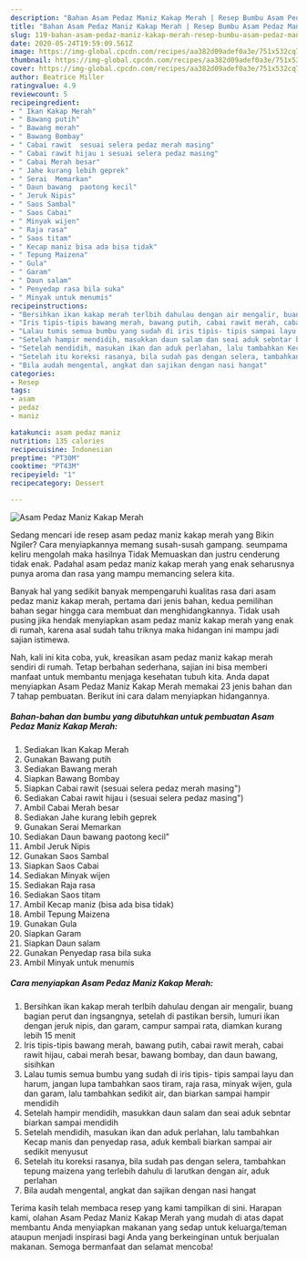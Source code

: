 ```yaml
---
description: "Bahan Asam Pedaz Maniz Kakap Merah | Resep Bumbu Asam Pedaz Maniz Kakap Merah Yang Menggugah Selera"
title: "Bahan Asam Pedaz Maniz Kakap Merah | Resep Bumbu Asam Pedaz Maniz Kakap Merah Yang Menggugah Selera"
slug: 119-bahan-asam-pedaz-maniz-kakap-merah-resep-bumbu-asam-pedaz-maniz-kakap-merah-yang-menggugah-selera
date: 2020-05-24T19:59:09.561Z
image: https://img-global.cpcdn.com/recipes/aa382d09adef0a3e/751x532cq70/asam-pedaz-maniz-kakap-merah-foto-resep-utama.jpg
thumbnail: https://img-global.cpcdn.com/recipes/aa382d09adef0a3e/751x532cq70/asam-pedaz-maniz-kakap-merah-foto-resep-utama.jpg
cover: https://img-global.cpcdn.com/recipes/aa382d09adef0a3e/751x532cq70/asam-pedaz-maniz-kakap-merah-foto-resep-utama.jpg
author: Beatrice Miller
ratingvalue: 4.9
reviewcount: 5
recipeingredient:
- " Ikan Kakap Merah"
- " Bawang putih"
- " Bawang merah"
- " Bawang Bombay"
- " Cabai rawit  sesuai selera pedaz merah masing"
- " Cabai rawit hijau i sesuai selera pedaz masing"
- " Cabai Merah besar"
- " Jahe kurang lebih geprek"
- " Serai  Memarkan"
- " Daun bawang  paotong kecil"
- " Jeruk Nipis"
- " Saos Sambal"
- " Saos Cabai"
- " Minyak wijen"
- " Raja rasa"
- " Saos titam"
- " Kecap maniz bisa ada bisa tidak"
- " Tepung Maizena"
- " Gula"
- " Garam"
- " Daun salam"
- " Penyedap rasa bila suka"
- " Minyak untuk menumis"
recipeinstructions:
- "Bersihkan ikan kakap merah terlbih dahulau dengan air mengalir, buang bagian perut dan ingsangnya, setelah di pastikan bersih, lumuri ikan dengan jeruk nipis, dan garam, campur sampai rata, diamkan kurang lebih 15 menit"
- "Iris tipis-tipis bawang merah, bawang putih, cabai rawit merah, cabai rawit hijau, cabai merah besar, bawang bombay, dan daun bawang, sisihkan"
- "Lalau tumis semua bumbu yang sudah di iris tipis- tipis sampai layu dan harum, jangan lupa tambahkan saos tiram, raja rasa, minyak wijen, gula dan garam, lalu tambahkan sedikit air, dan biarkan sampai hampir mendidih"
- "Setelah hampir mendidih, masukkan daun salam dan seai aduk sebntar biarkan sampai mendidih"
- "Setelah mendidih, masukan ikan dan aduk perlahan, lalu tambahkan Kecap manis dan penyedap rasa, aduk kembali biarkan sampai air sedikit menyusut"
- "Setelah itu koreksi rasanya, bila sudah pas dengan selera, tambahkan tepung maizena yang terlebih dahulu di larutkan dengan air, aduk perlahan"
- "Bila audah mengental, angkat dan sajikan dengan nasi hangat"
categories:
- Resep
tags:
- asam
- pedaz
- maniz

katakunci: asam pedaz maniz 
nutrition: 135 calories
recipecuisine: Indonesian
preptime: "PT30M"
cooktime: "PT43M"
recipeyield: "1"
recipecategory: Dessert

---
```



![Asam Pedaz Maniz Kakap Merah](https://img-global.cpcdn.com/recipes/aa382d09adef0a3e/751x532cq70/asam-pedaz-maniz-kakap-merah-foto-resep-utama.jpg)

Sedang mencari ide resep asam pedaz maniz kakap merah yang Bikin Ngiler? Cara menyiapkannya memang susah-susah gampang. seumpama keliru mengolah maka hasilnya Tidak Memuaskan dan justru cenderung tidak enak. Padahal asam pedaz maniz kakap merah yang enak seharusnya punya aroma dan rasa yang mampu memancing selera kita.



Banyak hal yang sedikit banyak mempengaruhi kualitas rasa dari asam pedaz maniz kakap merah, pertama dari jenis bahan, kedua pemilihan bahan segar hingga cara membuat dan menghidangkannya. Tidak usah pusing jika hendak menyiapkan asam pedaz maniz kakap merah yang enak di rumah, karena asal sudah tahu triknya maka hidangan ini mampu jadi sajian istimewa.


Nah, kali ini kita coba, yuk, kreasikan asam pedaz maniz kakap merah sendiri di rumah. Tetap berbahan sederhana, sajian ini bisa memberi manfaat untuk membantu menjaga kesehatan tubuh kita. Anda dapat menyiapkan Asam Pedaz Maniz Kakap Merah memakai 23 jenis bahan dan 7 tahap pembuatan. Berikut ini cara dalam menyiapkan hidangannya.

<!--inarticleads1-->

##### Bahan-bahan dan bumbu yang dibutuhkan untuk pembuatan Asam Pedaz Maniz Kakap Merah:

1. Sediakan  Ikan Kakap Merah
1. Gunakan  Bawang putih
1. Sediakan  Bawang merah
1. Siapkan  Bawang Bombay
1. Siapkan  Cabai rawit  (sesuai selera pedaz merah masing&#34;)
1. Sediakan  Cabai rawit hijau i (sesuai selera pedaz masing&#34;)
1. Ambil  Cabai Merah besar
1. Sediakan  Jahe kurang lebih geprek
1. Gunakan  Serai  Memarkan
1. Sediakan  Daun bawang  paotong kecil&#34;
1. Ambil  Jeruk Nipis
1. Gunakan  Saos Sambal
1. Siapkan  Saos Cabai
1. Sediakan  Minyak wijen
1. Sediakan  Raja rasa
1. Sediakan  Saos titam
1. Ambil  Kecap maniz (bisa ada bisa tidak)
1. Ambil  Tepung Maizena
1. Gunakan  Gula
1. Siapkan  Garam
1. Siapkan  Daun salam
1. Gunakan  Penyedap rasa bila suka
1. Ambil  Minyak untuk menumis




<!--inarticleads2-->

##### Cara menyiapkan Asam Pedaz Maniz Kakap Merah:

1. Bersihkan ikan kakap merah terlbih dahulau dengan air mengalir, buang bagian perut dan ingsangnya, setelah di pastikan bersih, lumuri ikan dengan jeruk nipis, dan garam, campur sampai rata, diamkan kurang lebih 15 menit
1. Iris tipis-tipis bawang merah, bawang putih, cabai rawit merah, cabai rawit hijau, cabai merah besar, bawang bombay, dan daun bawang, sisihkan
1. Lalau tumis semua bumbu yang sudah di iris tipis- tipis sampai layu dan harum, jangan lupa tambahkan saos tiram, raja rasa, minyak wijen, gula dan garam, lalu tambahkan sedikit air, dan biarkan sampai hampir mendidih
1. Setelah hampir mendidih, masukkan daun salam dan seai aduk sebntar biarkan sampai mendidih
1. Setelah mendidih, masukan ikan dan aduk perlahan, lalu tambahkan Kecap manis dan penyedap rasa, aduk kembali biarkan sampai air sedikit menyusut
1. Setelah itu koreksi rasanya, bila sudah pas dengan selera, tambahkan tepung maizena yang terlebih dahulu di larutkan dengan air, aduk perlahan
1. Bila audah mengental, angkat dan sajikan dengan nasi hangat




Terima kasih telah membaca resep yang kami tampilkan di sini. Harapan kami, olahan Asam Pedaz Maniz Kakap Merah yang mudah di atas dapat membantu Anda menyiapkan makanan yang sedap untuk keluarga/teman ataupun menjadi inspirasi bagi Anda yang berkeinginan untuk berjualan makanan. Semoga bermanfaat dan selamat mencoba!
